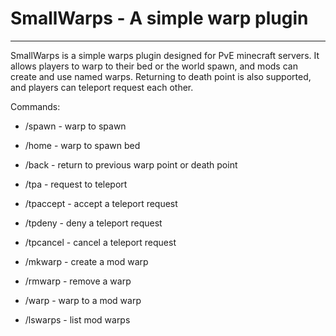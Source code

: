 # SmallWarps - A simple warp plugin
---
SmallWarps is a simple warps plugin designed for PvE minecraft servers.  It allows players to warp to their bed or the world spawn, and mods can create and use named warps.  Returning to death point is also supported, and players can teleport request each other.

Commands:
  * /spawn - warp to spawn
  * /home - warp to spawn bed
  * /back - return to previous warp point or death point
  
  * /tpa - request to teleport
  * /tpaccept - accept a teleport request
  * /tpdeny - deny a teleport request
  * /tpcancel - cancel a teleport request
  
  * /mkwarp - create a mod warp
  * /rmwarp - remove a warp
  * /warp - warp to a mod warp
  * /lswarps - list mod warps
